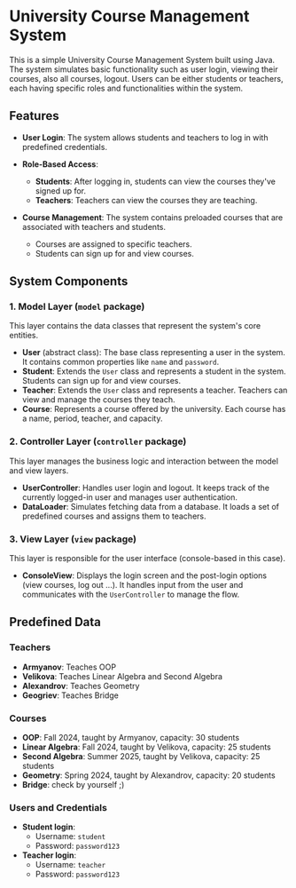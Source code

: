 # University Course Management System

This is a simple University Course Management System built using Java. The system simulates basic functionality such as user login, viewing their courses, also all courses, logout. Users can be either students or teachers, each having specific roles and functionalities within the system.

## Features

- **User Login**: The system allows students and teachers to log in with predefined credentials.

- **Role-Based Access**:
  - **Students**: After logging in, students can view the courses they've signed up for.
  - **Teachers**: Teachers can view the courses they are teaching.
- **Course Management**: The system contains preloaded courses that are associated with teachers and students. 
  - Courses are assigned to specific teachers.
  - Students can sign up for and view courses.
  
## System Components

### 1. **Model Layer** (`model` package)
   This layer contains the data classes that represent the system's core entities.
   
   - **User** (abstract class): The base class representing a user in the system. It contains common properties like `name` and `password`.
   - **Student**: Extends the `User` class and represents a student in the system. Students can sign up for and view courses.
   - **Teacher**: Extends the `User` class and represents a teacher. Teachers can view and manage the courses they teach.
   - **Course**: Represents a course offered by the university. Each course has a name, period, teacher, and capacity.

### 2. **Controller Layer** (`controller` package)
   This layer manages the business logic and interaction between the model and view layers.
   
   - **UserController**: Handles user login and logout. It keeps track of the currently logged-in user and manages user authentication.
   - **DataLoader**: Simulates fetching data from a database. It loads a set of predefined courses and assigns them to teachers.

### 3. **View Layer** (`view` package)
   This layer is responsible for the user interface (console-based in this case).
   
   - **ConsoleView**: Displays the login screen and the post-login options (view courses, log out ...). It handles input from the user and communicates with the `UserController` to manage the flow.

## Predefined Data

### Teachers
- **Armyanov**: Teaches OOP
- **Velikova**: Teaches Linear Algebra and Second Algebra
- **Alexandrov**: Teaches Geometry
- **Geogriev**: Teaches Bridge

### Courses
- **OOP**: Fall 2024, taught by Armyanov, capacity: 30 students
- **Linear Algebra**: Fall 2024, taught by Velikova, capacity: 25 students
- **Second Algebra**: Summer 2025, taught by Velikova, capacity: 25 students
- **Geometry**: Spring 2024, taught by Alexandrov, capacity: 20 students
- **Bridge**: check by yourself ;)

### Users and Credentials
- **Student login**:
  - Username: `student`
  - Password: `password123`
- **Teacher login**:
  - Username: `teacher`
  - Password: `password123`
